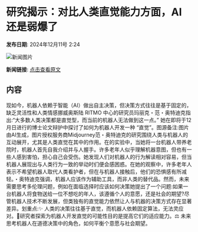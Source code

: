 # 研究揭示：对比人类直觉能力方面，AI还是弱爆了

**发布日期**: 2024年12月11号 2:24

![新闻图片](https://pic.chinaz.com/picmap/202406041125455365_7.jpg)

**新闻链接**: [点击查看原文](https://www.aibase.com/zh/news/13855)

## 内容

现如今，机器人依赖于智能（AI）做出自主决策，但决策方式往往是基于固定的，缺乏灵活性和人类情感挪威奥斯陆 RITMO 中心的研究员玛丽克・范・奥特迪克指出:“大多数人类决策都是直觉型，而当前的机器人无法做到这一点。” 她在即将于12月日进行的博士论文辩护中探讨了如何为机器人开发一种 “直觉”。图源备注:图片由AI生成，图片授权服务商Midjourney范・奥特迪克的研究围绕人类与机器人的互动展开，尤其是人类直觉在其中的作用。在的实验中，当她将一台机器人带养老院时，机器人首先自我介绍并与人握手。许多老年人似乎理解机器意图，但也有一些人感到害怕，担心自己会受伤。她发现人们对机器人的行为解读相对容易，但当机器人展现出与人类行为一致的举动时们便会感困惑。在她的观察中，许多老年人表示不希望机器人取代人类看护者，但在与机器人接触后，他们的恐惧感有所减轻。・奥特迪克强调，机器人应该作为辅助工具，而非人类的替代品。然而，未来需要思考多伦理问题，例如在面临选择时应该如何决策她提出了一个问题:如果一台机器人将食物送给一位不想吃的年人，该遵循个人的意愿，还是社会的期望?尽管机器人技术不断发展，但类独有的直觉能力依然让人与机器的决策方式存在显著差异。划重点:✨ 人类的决策往往基于直觉，而机器人依赖固定算法，无法灵应对。🤖研究者探索为机器人开发直觉的可能性目的是提高它们的适应能力。⚖️ 未来思考机器人在道德决策中的角色，如何平衡个意愿与社会期望。
